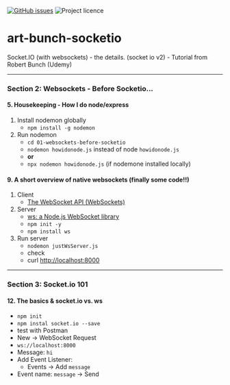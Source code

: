 [![GitHub issues](https://img.shields.io/github/issues/artshishkin/art-bunch-socketio)](https://github.com/artshishkin/art-bunch-socketio/issues)
![Project licence][licence]

# art-bunch-socketio

Socket.IO (with websockets) - the details. (socket io v2) - Tutorial from Robert Bunch (Udemy)

---

### Section 2: Websockets - Before Socketio...

#### 5. Housekeeping - How I do node/express

1. Install nodemon globally
    - `npm install -g nodemon`
2. Run nodemon
    - `cd 01-websockets-before-socketio`
    - `nodemon howidonode.js` instead of node `howidonode.js`
    - **or**
    - `npx nodemon howidonode.js` (if nodemone installed locally)

#### 9. A short overview of native websockets (finally some code!!)

1. Client
    - [The WebSocket API (WebSockets)](https://developer.mozilla.org/en-US/docs/Web/API/WebSockets_API)
2. Server
    - [ws: a Node.js WebSocket library](https://www.npmjs.com/package/ws)
    - `npm init -y`
    - `npm install ws`
3. Run server
    - `nodemon justWsServer.js`
    - check
    - curl [http://localhost:8000](http://localhost:8000)

---

### Section 3: Socket.io 101

#### 12. The basics & socket.io vs. ws

- `npm init`
- `npm instal socket.io --save`
- test with Postman
- New &rarr; WebSocket Request
- `ws://localhost:8000`
- Message: `hi`
- Add Event Listener:
    - Events &rarr; Add `message`
- Event name: `message` &rarr; Send



[licence]: https://img.shields.io/github/license/artshishkin/art-bunch-socketio.svg